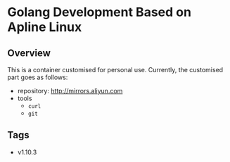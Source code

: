 # Golang Development Based on Apline Linux

## Overview  
This is a container customised for personal use. Currently, the customised part goes as follows:  

+ repository: http://mirrors.aliyun.com
+ tools   
  - `curl`  
  - `git`

## Tags  
+ v1.10.3